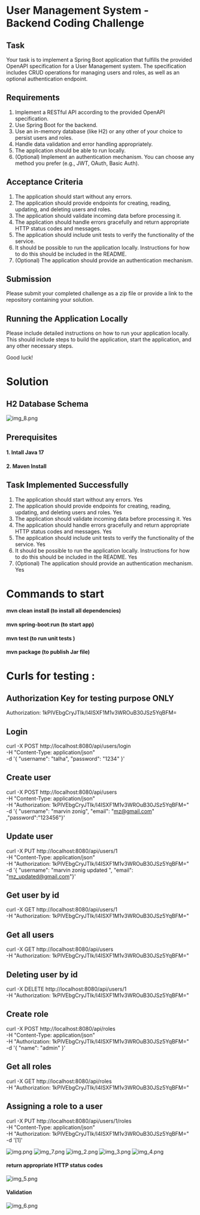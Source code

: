 # User Management System - Backend Coding Challenge

## Task

Your task is to implement a Spring Boot application that fulfills the provided OpenAPI specification for a User Management system. The specification includes CRUD operations for managing users and roles, as well as an optional authentication endpoint.

## Requirements

1. Implement a RESTful API according to the provided OpenAPI specification.
2. Use Spring Boot for the backend.
3. Use an in-memory database (like H2) or any other of your choice to persist users and roles.
4. Handle data validation and error handling appropriately.
5. The application should be able to run locally.
6. (Optional) Implement an authentication mechanism. You can choose any method you prefer (e.g., JWT, OAuth, Basic Auth).

## Acceptance Criteria

1. The application should start without any errors.
2. The application should provide endpoints for creating, reading, updating, and deleting users and roles.
3. The application should validate incoming data before processing it.
4. The application should handle errors gracefully and return appropriate HTTP status codes and messages.
5. The application should include unit tests to verify the functionality of the service.
6. It should be possible to run the application locally. Instructions for how to do this should be included in the README.
7. (Optional) The application should provide an authentication mechanism.

## Submission

Please submit your completed challenge as a zip file or provide a link to the repository containing your solution.

## Running the Application Locally

Please include detailed instructions on how to run your application locally. This should include steps to build the application, start the application, and any other necessary steps.

Good luck!
# Solution
## H2 Database Schema
![img_8.png](img_8.png)
## Prerequisites
#### 1. Intall Java 17
#### 2. Maven Install 

## Task Implemented Successfully

1. The application should start without any errors. Yes
2. The application should provide endpoints for creating, reading, updating, and deleting users and roles. Yes
3. The application should validate incoming data before processing it. Yes
4. The application should handle errors gracefully and return appropriate HTTP status codes and messages. Yes
5. The application should include unit tests to verify the functionality of the service. Yes
6. It should be possible to run the application locally. Instructions for how to do this should be included in the README. Yes
7. (Optional) The application should provide an authentication mechanism. Yes

# Commands to start
#### mvn clean install (to install all dependencies)
#### mvn spring-boot:run (to start app)
#### mvn test (to run unit tests )
#### mvn package (to publish Jar file)


# Curls for testing :

## Authorization Key for testing purpose ONLY
Authorization: 1kPIVEbgCryJTIk/I4ISXF1M1v3WROuB30JSz5YqBFM=


## Login
curl -X POST http://localhost:8080/api/users/login \
-H "Content-Type: application/json" \
-d '{
"username": "talha",
"password": "1234"
}'

## Create user
curl -X POST http://localhost:8080/api/users \
-H "Content-Type: application/json" \
-H "Authorization: 1kPIVEbgCryJTIk/I4ISXF1M1v3WROuB30JSz5YqBFM=" \
-d '{ "username": "marvin zonig", "email": "mz@gmail.com" ,"password":"123456"}'
## Update user
curl -X PUT http://localhost:8080/api/users/1 \
-H "Content-Type: application/json" \
-H "Authorization: 1kPIVEbgCryJTIk/I4ISXF1M1v3WROuB30JSz5YqBFM=" \
-d '{
"username": "marvin zonig updated ",
"email": "mz_updated@gmail.com"}'

## Get user by id
curl -X GET http://localhost:8080/api/users/1 \
-H "Authorization: 1kPIVEbgCryJTIk/I4ISXF1M1v3WROuB30JSz5YqBFM="

## Get all users
curl -X GET http://localhost:8080/api/users \
-H "Authorization: 1kPIVEbgCryJTIk/I4ISXF1M1v3WROuB30JSz5YqBFM="

## Deleting user by id
curl -X DELETE http://localhost:8080/api/users/1 \
-H "Authorization: 1kPIVEbgCryJTIk/I4ISXF1M1v3WROuB30JSz5YqBFM="


## Create role
curl -X POST http://localhost:8080/api/roles \
-H "Content-Type: application/json" \
-H "Authorization: 1kPIVEbgCryJTIk/I4ISXF1M1v3WROuB30JSz5YqBFM=" \
-d '{
"name": "admin"
}'
## Get all roles
curl -X GET http://localhost:8080/api/roles \
-H "Authorization: 1kPIVEbgCryJTIk/I4ISXF1M1v3WROuB30JSz5YqBFM="

## Assigning a role to a user
curl -X PUT http://localhost:8080/api/users/1/roles \
-H "Content-Type: application/json" \
-H "Authorization: 1kPIVEbgCryJTIk/I4ISXF1M1v3WROuB30JSz5YqBFM=" \
-d '[1]'

![img.png](img.png)
![img_7.png](img_7.png)
![img_2.png](img_2.png)
![img_3.png](img_3.png)
![img_4.png](img_4.png)
####  return appropriate HTTP status codes
![img_5.png](img_5.png)
#### Validation
![img_6.png](img_6.png)